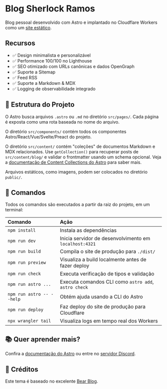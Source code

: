 # Blog Sherlock Ramos

Blog pessoal desenvolvido com Astro e implantado no Cloudflare Workers como um [site estático](https://developers.cloudflare.com/workers/static-assets/).

## Recursos

- ✅ Design minimalista e personalizável
- ✅ Performance 100/100 no Lighthouse
- ✅ SEO otimizado com URLs canônicas e dados OpenGraph
- ✅ Suporte a Sitemap
- ✅ Feed RSS
- ✅ Suporte a Markdown & MDX
- ✅ Logging de observabilidade integrado

## 🚀 Estrutura do Projeto

O Astro busca arquivos `.astro` ou `.md` no diretório `src/pages/`. Cada página é exposta como uma rota baseada no nome do arquivo.

O diretório `src/components/` contém todos os componentes Astro/React/Vue/Svelte/Preact do projeto.

O diretório `src/content/` contém "coleções" de documentos Markdown e MDX relacionados. Use `getCollection()` para recuperar posts de `src/content/blog/` e validar o frontmatter usando um schema opcional. Veja a [documentação de Content Collections do Astro](https://docs.astro.build/pt-br/guides/content-collections/) para saber mais.

Arquivos estáticos, como imagens, podem ser colocados no diretório `public/`.

## 🧞 Comandos

Todos os comandos são executados a partir da raiz do projeto, em um terminal:

| Comando                           | Ação                                                      |
| :-------------------------------- | :-------------------------------------------------------- |
| `npm install`                     | Instala as dependências                                   |
| `npm run dev`                     | Inicia servidor de desenvolvimento em `localhost:4321`    |
| `npm run build`                   | Compila o site de produção para `./dist/`                 |
| `npm run preview`                 | Visualiza a build localmente antes de fazer deploy        |
| `npm run check`                   | Executa verificação de tipos e validação                  |
| `npm run astro ...`               | Executa comandos CLI como `astro add`, `astro check`      |
| `npm run astro -- --help`         | Obtém ajuda usando a CLI do Astro                         |
| `npm run deploy`                  | Faz deploy do site de produção para Cloudflare            |
| `npx wrangler tail`               | Visualiza logs em tempo real dos Workers                  |

## 📚 Quer aprender mais?

Confira a [documentação do Astro](https://docs.astro.build) ou entre no [servidor Discord](https://astro.build/chat).

## 🙏 Créditos

Este tema é baseado no excelente [Bear Blog](https://github.com/HermanMartinus/bearblog/).
